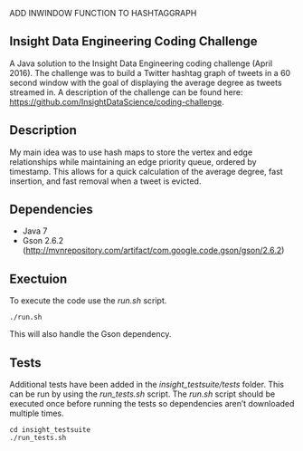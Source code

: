 ADD INWINDOW FUNCTION TO HASHTAGGRAPH

## Insight Data Engineering Coding Challenge

A Java solution to the Insight Data Engineering coding challenge (April 2016).  The challenge was to build a Twitter hashtag graph of tweets in a 60 second window with the goal of displaying the average degree as tweets streamed in.  A description of the challenge can be found here: https://github.com/InsightDataScience/coding-challenge.

## Description

My main idea was to use hash maps to store the vertex and edge relationships while maintaining an edge priority queue, ordered by timestamp.  This allows for a quick calculation of the average degree, fast insertion, and fast removal when a tweet is evicted.

## Dependencies

- Java 7
- Gson 2.6.2 (http://mvnrepository.com/artifact/com.google.code.gson/gson/2.6.2)

## Exectuion

To execute the code use the _run.sh_ script.

	./run.sh

This will also handle the Gson dependency.

## Tests

Additional tests have been added in the _insight\_testsuite/tests_ folder.  This can be run by using the _run\_tests.sh_ script.  The _run.sh_ script should be executed once before running the tests so dependencies aren’t downloaded multiple times.

	cd insight_testsuite
	./run_tests.sh

